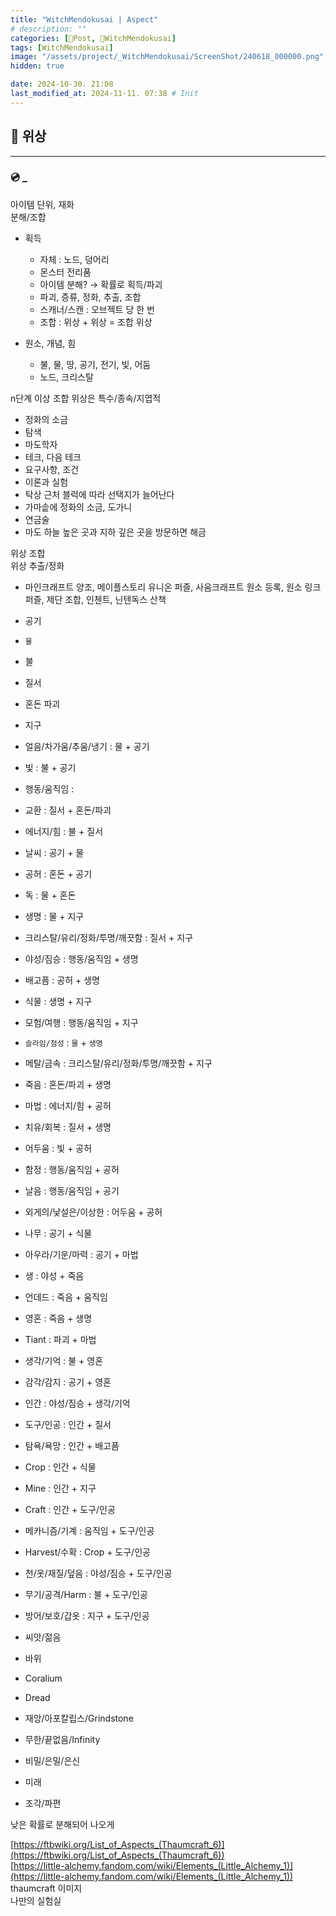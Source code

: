 ```yaml
---
title: "WitchMendokusai | Aspect"
# description: ""
categories: [📀Post, 🥥WitchMendokusai]
tags: [WitchMendokusai]
image: "/assets/project/_WitchMendokusai/ScreenShot/240618_000000.png"
hidden: true

date: 2024-10-30. 21:08
last_modified_at: 2024-11-11. 07:38 # Init
---
```


## 📀 위상

---

### 💿 _

아이템 단위, 재화  
분해/조합  

- 획득
  - 자체 : 노드, 덩어리
  - 몬스터 전리품
  - 아이템 분해? → 확률로 획득/파괴
  - 파괴, 증류, 정화, 추출, 조합
  - 스캐너/스캔 : 오브젝트 당 한 번
  - 조합 : 위상 + 위상 = 조합 위상

- 원소, 개념, 힘
  - 불, 물, 땅, 공기, 전기, 빛, 어둠
  - 노드, 크리스탈

n단계 이상 조합 위상은 특수/종속/지엽적  

- 정화의 소금
- 탐색
- 마도학자
- 테크, 다음 테크
- 요구사항, 조건
- 이론과 실험
- 탁상 근처 블럭에 따라 선택지가 늘어난다
- 가마솥에 정화의 소금, 도가니
- 연금술
- 마도 하늘 높은 곳과 지하 깊은 곳을 방문하면 해금

위상 조합  
위상 추출/정화  

- 마인크래프트 양조, 메이플스토리 유니온 퍼즐, 사움크래프트 원소 등록, 원소 링크 퍼즐, 제단 조합, 인첸트, 닌텐독스 산책

- 공기
- `물`
- 불
- 질서
- 혼돈 파괴
- 지구

- 얼음/차가움/추움/냉기 : 물 + 공기
- 빛 : 불 + 공기
- 행동/움직임 :
- 교환 : 질서 + 혼돈/파괴
- 에너지/힘 : 불 + 질서
- 날씨 : 공기 + 물
- 공허 : 혼돈 + 공기
- 독 : 물 + 혼돈
- 생명 : 물 + 지구
- 크리스탈/유리/정화/투명/깨끗함 : 질서 + 지구

- 야성/짐승 : 행동/움직임 + 생명
- 배고픔 : 공허 + 생명
- 식물 : 생명 + 지구
- 모험/여행 : 행동/움직임 + 지구
- `슬라임/점성` : `물` + `생명`
- 메탈/금속 : 크리스탈/유리/정화/투명/깨끗함 + 지구
- 죽음 : 혼돈/파괴 + 생명
- 마법 : 에너지/힘 + 공허
- 치유/회복 : 질서 + 생명
- 어두움 : 빛 + 공허
- 함정 : 행동/움직임 + 공허
- 날음 : 행동/움직임 + 공기

- 외게의/낯설은/이상한 : 어두움 + 공허
- 나무 : 공기 + 식물
- 아우라/기운/마력 : 공기 + 마법
- 생 : 야성 + 죽음
- 언데드 : 죽음 + 움직임
- 영혼 : 죽음 + 생명
- Tiant : 파괴 + 마법

- 생각/기억 : 불 + 영혼
- 감각/감지 : 공기 + 영혼

- 인간 : 야성/짐승 + 생각/기억

- 도구/인공 : 인간 + 질서
- 탐욕/욕망 : 인간 + 배고픔
- Crop : 인간 + 식물
- Mine : 인간 + 지구

- Craft : 인간 + 도구/인공
- 메카니즘/기계 : 움직임 + 도구/인공
- Harvest/수확 : Crop + 도구/인공
- 천/옷/재질/덮음 : 야성/짐승 + 도구/인공
- 무기/공격/Harm : 불 + 도구/인공
- 방어/보호/갑옷 : 지구 + 도구/인공

- 씨앗/젊음
- 바위
- Coralium
- Dread

- 재앙/아포칼립스/Grindstone
- 무한/끝없음/Infinity
- 비밀/은밀/은신
- 미래
- 조각/파편

낮은 확률로 분해되어 나오게  

[https://ftbwiki.org/List_of_Aspects_(Thaumcraft_6)](https://ftbwiki.org/List_of_Aspects_(Thaumcraft_6))  
[https://little-alchemy.fandom.com/wiki/Elements_(Little_Alchemy_1)](https://little-alchemy.fandom.com/wiki/Elements_(Little_Alchemy_1))  
thaumcraft 이미지  
나만의 실험실  
